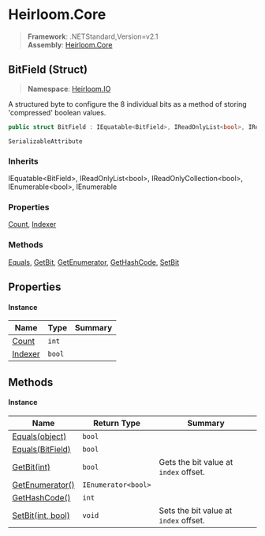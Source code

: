 # Heirloom.Core

> **Framework**: .NETStandard,Version=v2.1  
> **Assembly**: [Heirloom.Core][0]

## BitField (Struct)

> **Namespace**: [Heirloom.IO][0]

A structured byte to configure the 8 individual bits as a method of storing 'compressed' boolean values.

```cs
public struct BitField : IEquatable<BitField>, IReadOnlyList<bool>, IReadOnlyCollection<bool>, IEnumerable<bool>, IEnumerable
```

`SerializableAttribute`

### Inherits

IEquatable\<BitField>, IReadOnlyList\<bool>, IReadOnlyCollection\<bool>, IEnumerable\<bool>, IEnumerable

### Properties

[Count][1], [Indexer][2]

### Methods

[Equals][3], [GetBit][4], [GetEnumerator][5], [GetHashCode][6], [SetBit][7]

## Properties

#### Instance

| Name         | Type   | Summary |
|--------------|--------|---------|
| [Count][1]   | `int`  |         |
| [Indexer][2] | `bool` |         |

## Methods

#### Instance

| Name                   | Return Type         | Summary                               |
|------------------------|---------------------|---------------------------------------|
| [Equals(object)][3]    | `bool`              |                                       |
| [Equals(BitField)][3]  | `bool`              |                                       |
| [GetBit(int)][4]       | `bool`              | Gets the bit value at `index` offset. |
| [GetEnumerator()][5]   | `IEnumerator<bool>` |                                       |
| [GetHashCode()][6]     | `int`               |                                       |
| [SetBit(int, bool)][7] | `void`              | Sets the bit value at `index` offset. |

[0]: ../../Heirloom.Core.md
[1]: BitField/Count.md
[2]: BitField/Indexer.md
[3]: BitField/Equals.md
[4]: BitField/GetBit.md
[5]: BitField/GetEnumerator.md
[6]: BitField/GetHashCode.md
[7]: BitField/SetBit.md
